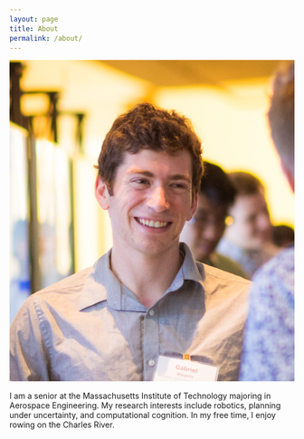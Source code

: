 ```yaml
---
layout: page
title: About
permalink: /about/
---
```


![alt text](https://raw.githubusercontent.com/gmargo11/gmargo11.github.io/master/img/profile-img.jpg "Photo 1")

I am a senior at the Massachusetts Institute of Technology majoring in Aerospace Engineering. My research interests include robotics, planning under uncertainty, and computational cognition. In my free time, I enjoy rowing on the Charles River.
